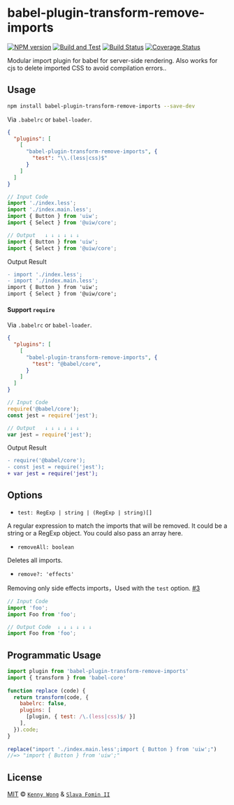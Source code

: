 babel-plugin-transform-remove-imports
===

[![NPM version](https://img.shields.io/npm/v/babel-plugin-transform-remove-imports.svg?style=flat)](https://npmjs.org/package/babel-plugin-transform-remove-imports)
[![Build and Test](https://github.com/uiwjs/babel-plugin-transform-remove-imports/workflows/Build%20and%20Test/badge.svg)](https://github.com/uiwjs/babel-plugin-transform-remove-imports/actions)
[![Build Status](https://img.shields.io/travis/uiwjs/babel-plugin-transform-remove-imports.svg?style=flat)](https://travis-ci.org/uiwjs/babel-plugin-transform-remove-imports)
[![Coverage Status](https://coveralls.io/repos/github/uiwjs/babel-plugin-transform-remove-imports/badge.svg?branch=master)](https://coveralls.io/github/uiwjs/babel-plugin-transform-remove-imports?branch=master)

Modular import plugin for babel for server-side rendering. Also works for cjs to delete imported CSS to avoid compilation errors..

## Usage

```bash
npm install babel-plugin-transform-remove-imports --save-dev
```

Via `.babelrc` or `babel-loader`.

```json
{
  "plugins": [
    [
      "babel-plugin-transform-remove-imports", {
        "test": "\\.(less|css)$"
      }
    ]
  ]
}
```

```js
// Input Code
import './index.less';
import './index.main.less';
import { Button } from 'uiw';
import { Select } from '@uiw/core';

// Output   ↓ ↓ ↓ ↓ ↓ ↓
import { Button } from 'uiw';
import { Select } from '@uiw/core';
```

Output Result

```diff
- import './index.less';
- import './index.main.less';
import { Button } from 'uiw';
import { Select } from '@uiw/core';
```

#### Support `require`

Via `.babelrc` or `babel-loader`.

```json
{
  "plugins": [
    [
      "babel-plugin-transform-remove-imports", {
        "test": "@babel/core",
      }
    ]
  ]
}
```

```js
// Input Code
require('@babel/core');
const jest = require('jest');

// Output   ↓ ↓ ↓ ↓ ↓ ↓
var jest = require('jest');
```

Output Result

```diff
- require('@babel/core');
- const jest = require('jest');
+ var jest = require('jest');
```

## Options

- `test: RegExp | string | (RegExp | string)[]`
  
A regular expression to match the imports that will be removed.
It could be a string or a RegExp object.
You could also pass an array here.

- `removeAll: boolean`

Deletes all imports.

- `remove?: 'effects'`

Removing only side effects imports，Used with the `test` option. [#3](https://github.com/uiwjs/babel-plugin-transform-remove-imports/issues/3)

```js
// Input Code
import 'foo';
import Foo from 'foo';

// Output Code  ↓ ↓ ↓ ↓ ↓ ↓
import Foo from 'foo';
```

## Programmatic Usage

```js
import plugin from 'babel-plugin-transform-remove-imports'
import { transform } from 'babel-core'
 
function replace (code) {
  return transform(code, {
    babelrc: false,
    plugins: [
      [plugin, { test: /\.(less|css)$/ }]
    ],
  }).code;
}
 
replace("import './index.main.less';import { Button } from 'uiw';")
//=> "import { Button } from 'uiw';"
```

## License

[MIT](./LICENSE) © [`Kenny Wong`](https://github.com/jaywcjlove) & [`Slava Fomin II`](https://github.com/slavafomin)
